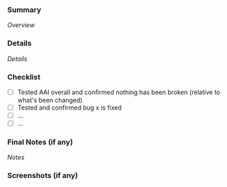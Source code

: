 ### Summary
_Overview_

### Details
_Details_

### Checklist
- [ ] Tested AAI overall and confirmed nothing has been broken (relative to what's been changed)
- [ ] Tested and confirmed bug x is fixed
- [ ] ...
- [ ] ...

### Final Notes (if any)
_Notes_

### Screenshots (if any)
```
